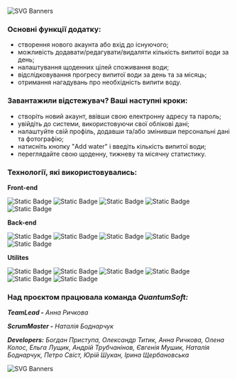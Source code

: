 ![SVG Banners](https://svg-banners.vercel.app/api?type=origin&text1=AquaTrack&text2=%20Це%20сучасний%20веб-додаток,%20який%20допомагає%20користувачам%20відстежувати%20щоденне%20споживання%20води.%20Цей%20інструмент%20спрямований%20на%20підтримку%20здорового%20способу%20життя,%20забезпечуючи%20зручний%20інтерфейс%20для%20введення%20даних%20про%20споживання%20води,%20перегляд%20статистики%20та%20налаштування%20персональних%20цілей.%20AquaTrack%20-%20це%20%20ваш%20персональний%20помічник%20для%20%20контролю%20водного%20балансу!&width=900&height=400)


### Основні функції додатку:

* створення нового акаунта або вхід до існуючого;
* можливість додавати/редагувати/видаляти кількість випитої води за день;
* налаштування щоденних цілей споживання води;
* відслідковування прогресу випитої води за день та за місяць;
* отримання нагадувань про необхідність випити воду.

### Завантажили відстежувач? Ваші наступні кроки:

* створіть новий акаунт, ввівши свою електронну адресу та пароль;
* увійдіть до системи, використовуючи свої облікові дані;
* налаштуйте свій профіль, додавши та/або змінивши персональні дані та фотографію;
* натисніть кнопку "Add water" і введіть кількість випитої води;
* переглядайте свою щоденну, тижневу та місячну статистику.

### Технології, які використовувались:

**Front-end**<br />
 
![Static Badge](https://img.shields.io/badge/HTML-%23E34F26?style=social&logo=html5&logoColor=%23E34F26) ![Static Badge](https://img.shields.io/badge/CSS-%231572B6?style=social&logo=CSS3&logoColor=%231572B6)
  ![Static Badge](https://img.shields.io/badge/JavaScript-%23F7DF1E?style=social&logo=JavaScript&logoColor=%23F7DF1E)  ![Static Badge](https://img.shields.io/badge/React-%2361DAFB?style=social&logo=React&logoColor=%2361DAFB) ![Static Badge](https://img.shields.io/badge/Axios-%235A29E4?style=social&logo=Axios&logoColor=%235A29E4)


**Back-end**<br />  

![Static Badge](https://img.shields.io/badge/Noda.js-%235FA04E?style=social&logo=nodedotjs&logoColor=%235FA04E) 
![Static Badge](https://img.shields.io/badge/Express-%23000000?style=social&logo=express&logoColor=%23000000)
![Static Badge](https://img.shields.io/badge/Mongodb-%2347A248?style=social&logo=mongodb&logoColor=%2347A248)
![Static Badge](https://img.shields.io/badge/Mongoose-%23F04D35?style=social&logo=mongoosedotws&logoColor=%23F04D35) 
![Static Badge](https://img.shields.io/badge/Nodemailer-%2330B980?style=social&logo=minutemailer&logoColor=%2330B980)


**Utilites**<br />

![Static Badge](https://img.shields.io/badge/Webpark-webpack?style=social&logo=webpack&logoColor=webpack) 
![Static Badge](https://img.shields.io/badge/ELSint-%234B32C3?style=social&logo=eslint&logoColor=%234B32C3)
![Static Badge](https://img.shields.io/badge/GitHub-%23181717?style=social&logo=github&logoColor=%23181717) 
![Static Badge](https://img.shields.io/badge/Prettier-%23F7B93E?style=social&logo=prettier&logoColor=%23F7B93E) 
![Static Badge](https://img.shields.io/badge/DBCompass-%234285F4?style=social&logo=googlecloudcomposer&logoColor=%234285F4)
![Static Badge](https://img.shields.io/badge/Postman-%23FF6C37?style=social&logo=postman&logoColor=%23FF6C37)


  ### Над проєктом працювала команда ***QuantumSoft:***
<p align="left"><em><strong>TeamLead -</strong></em> <em>Анна Ричкова</em></p>
<p align="left"><em><strong>ScrumMaster -</strong></em> <em> Наталія Боднарчук</em></p>
<p align="left"> <em><strong>Developers:</strong></em> <em>Богдан Приступа, Олександр Титик, Анна Ричкова, Олена Колос, Ельга Лущик, Андрій Трубчанінов, Євгенія Мушик, Наталія Боднарчук, Петро Свіст, Юрій Шукан, Ірина Щербановська</em></p>


![SVG Banners](https://svg-banners.vercel.app/api?type=origin&text1=%20Пити%20воду%20-%20корисно,%20а%20з%20AquaTrack%20-%20це%20зручно!%20&text2=&width=900&height=400)



